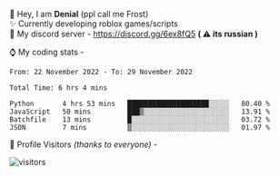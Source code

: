 🤚 Hey, I am **Denial** (ppl call me Frost)  
✨ Currently developing roblox games/scripts  
💎  My discord server - https://discord.gg/6ex8fQ5 **( ⚠ its russian )**  

⌚ My coding stats -

<!--START_SECTION:waka-->

```text
From: 22 November 2022 - To: 29 November 2022

Total Time: 6 hrs 4 mins

Python       4 hrs 53 mins   ████████████████████░░░░░   80.40 %
JavaScript   50 mins         ███▒░░░░░░░░░░░░░░░░░░░░░   13.91 %
Batchfile    13 mins         █░░░░░░░░░░░░░░░░░░░░░░░░   03.72 %
JSON         7 mins          ▒░░░░░░░░░░░░░░░░░░░░░░░░   01.97 %
```

<!--END_SECTION:waka-->

🧥 Profile Visitors *(thanks to everyone)* -  
  
![visitors](https://visitor-badge.glitch.me/badge?page_id=FrostX-Official.FrostX-Official)
